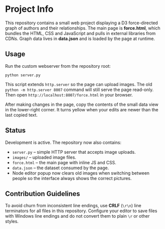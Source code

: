 # Project Info

This repository contains a small web project displaying a D3 force-directed graph of authors and their relationships. The main page is **force.html**, which bundles the HTML, CSS and JavaScript and pulls in external libraries from CDNs. Graph data lives in **data.json** and is loaded by the page at runtime.

## Usage

Run the custom webserver from the repository root:

```
python server.py
```

This script extends `http.server` so the page can upload images. The old
`python -m http.server 8007` command will still serve the page read-only.
Then open `http://localhost:8007/force.html` in your browser.

After making changes in the page, copy the contents of the small data view in
the lower-right corner.  It turns yellow when your edits are newer than the
last copied text.

## Status

Development is active. The repository now also contains:

- `server.py` – simple HTTP server that accepts image uploads.
- `images/` – uploaded image files.
- `force.html` – the main page with inline JS and CSS.
- `data.json` – the dataset consumed by the page.
- Node editor popup now clears old images when switching between people so
  the interface always shows the correct pictures.

## Contribution Guidelines

To avoid churn from inconsistent line endings, use **CRLF** (`\r\n`) line
terminators for all files in this repository. Configure your editor to save
files with Windows line endings and do not convert them to plain `\r` or
other styles.
